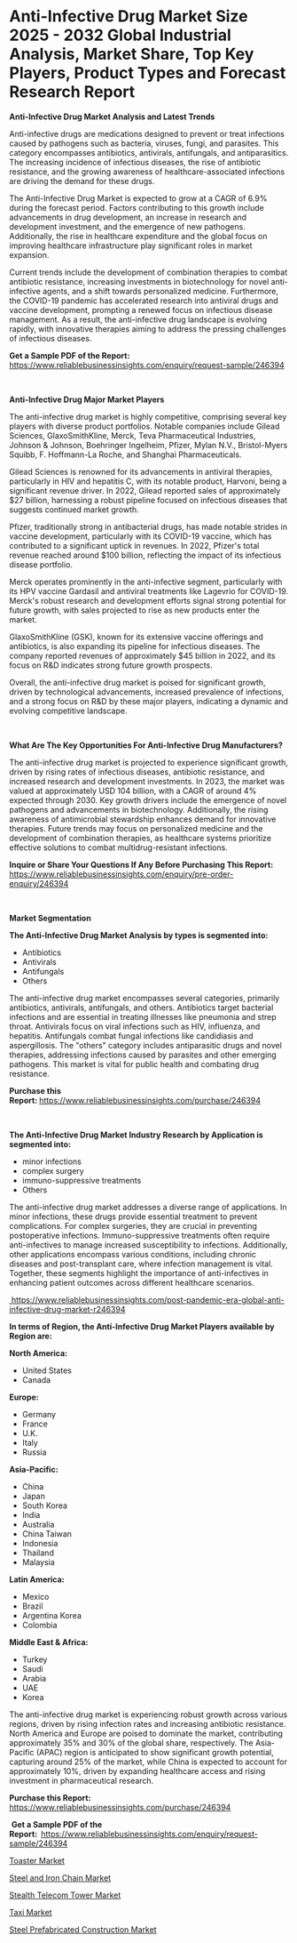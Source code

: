 <p><h1>Anti-Infective Drug Market Size 2025 - 2032 Global Industrial Analysis, Market Share, Top Key Players, Product Types and Forecast Research Report</h1></p><p><strong>Anti-Infective Drug Market Analysis and Latest Trends</strong></p>
<p><p>Anti-infective drugs are medications designed to prevent or treat infections caused by pathogens such as bacteria, viruses, fungi, and parasites. This category encompasses antibiotics, antivirals, antifungals, and antiparasitics. The increasing incidence of infectious diseases, the rise of antibiotic resistance, and the growing awareness of healthcare-associated infections are driving the demand for these drugs.</p><p>The Anti-Infective Drug Market is expected to grow at a CAGR of 6.9% during the forecast period. Factors contributing to this growth include advancements in drug development, an increase in research and development investment, and the emergence of new pathogens. Additionally, the rise in healthcare expenditure and the global focus on improving healthcare infrastructure play significant roles in market expansion.</p><p>Current trends include the development of combination therapies to combat antibiotic resistance, increasing investments in biotechnology for novel anti-infective agents, and a shift towards personalized medicine. Furthermore, the COVID-19 pandemic has accelerated research into antiviral drugs and vaccine development, prompting a renewed focus on infectious disease management. As a result, the anti-infective drug landscape is evolving rapidly, with innovative therapies aiming to address the pressing challenges of infectious diseases.</p></p>
<p><strong>Get a Sample PDF of the Report:&nbsp;</strong> <a href="https://www.reliablebusinessinsights.com/enquiry/request-sample/246394?utm_campaign=101&utm_medium=2&utm_source=Github&utm_content=ia&utm_term=30032025&utm_id=anti-infective-drug">https://www.reliablebusinessinsights.com/enquiry/request-sample/246394</a></p>
<p>&nbsp;</p>
<p><strong>Anti-Infective Drug Major Market Players</strong></p>
<p><p>The anti-infective drug market is highly competitive, comprising several key players with diverse product portfolios. Notable companies include Gilead Sciences, GlaxoSmithKline, Merck, Teva Pharmaceutical Industries, Johnson & Johnson, Boehringer Ingelheim, Pfizer, Mylan N.V., Bristol-Myers Squibb, F. Hoffmann-La Roche, and Shanghai Pharmaceuticals.</p><p>Gilead Sciences is renowned for its advancements in antiviral therapies, particularly in HIV and hepatitis C, with its notable product, Harvoni, being a significant revenue driver. In 2022, Gilead reported sales of approximately $27 billion, harnessing a robust pipeline focused on infectious diseases that suggests continued market growth.</p><p>Pfizer, traditionally strong in antibacterial drugs, has made notable strides in vaccine development, particularly with its COVID-19 vaccine, which has contributed to a significant uptick in revenues. In 2022, Pfizer's total revenue reached around $100 billion, reflecting the impact of its infectious disease portfolio.</p><p>Merck operates prominently in the anti-infective segment, particularly with its HPV vaccine Gardasil and antiviral treatments like Lagevrio for COVID-19. Merck's robust research and development efforts signal strong potential for future growth, with sales projected to rise as new products enter the market.</p><p>GlaxoSmithKline (GSK), known for its extensive vaccine offerings and antibiotics, is also expanding its pipeline for infectious diseases. The company reported revenues of approximately $45 billion in 2022, and its focus on R&D indicates strong future growth prospects.</p><p>Overall, the anti-infective drug market is poised for significant growth, driven by technological advancements, increased prevalence of infections, and a strong focus on R&D by these major players, indicating a dynamic and evolving competitive landscape.</p></p>
<p>&nbsp;</p>
<p><strong>What Are The Key Opportunities For Anti-Infective Drug Manufacturers?</strong></p>
<p><p>The anti-infective drug market is projected to experience significant growth, driven by rising rates of infectious diseases, antibiotic resistance, and increased research and development investments. In 2023, the market was valued at approximately USD 104 billion, with a CAGR of around 4% expected through 2030. Key growth drivers include the emergence of novel pathogens and advancements in biotechnology. Additionally, the rising awareness of antimicrobial stewardship enhances demand for innovative therapies. Future trends may focus on personalized medicine and the development of combination therapies, as healthcare systems prioritize effective solutions to combat multidrug-resistant infections.</p></p>
<p><strong>Inquire or Share Your Questions If Any Before Purchasing This Report:</strong> <a href="https://www.reliablebusinessinsights.com/enquiry/pre-order-enquiry/246394?utm_campaign=101&utm_medium=2&utm_source=Github&utm_content=ia&utm_term=30032025&utm_id=anti-infective-drug">https://www.reliablebusinessinsights.com/enquiry/pre-order-enquiry/246394</a></p>
<p>&nbsp;</p>
<p><strong>Market Segmentation</strong></p>
<p><strong>The Anti-Infective Drug Market Analysis by types is segmented into:</strong></p>
<p><ul><li>Antibiotics</li><li>Antivirals</li><li>Antifungals</li><li>Others</li></ul></p>
<p><p>The anti-infective drug market encompasses several categories, primarily antibiotics, antivirals, antifungals, and others. Antibiotics target bacterial infections and are essential in treating illnesses like pneumonia and strep throat. Antivirals focus on viral infections such as HIV, influenza, and hepatitis. Antifungals combat fungal infections like candidiasis and aspergillosis. The "others" category includes antiparasitic drugs and novel therapies, addressing infections caused by parasites and other emerging pathogens. This market is vital for public health and combating drug resistance.</p></p>
<p><strong>Purchase this Report:&nbsp;</strong><a href="https://www.reliablebusinessinsights.com/purchase/246394?utm_campaign=101&utm_medium=2&utm_source=Github&utm_content=ia&utm_term=30032025&utm_id=anti-infective-drug">https://www.reliablebusinessinsights.com/purchase/246394</a></p>
<p>&nbsp;</p>
<p><strong>The Anti-Infective Drug Market Industry Research by Application is segmented into:</strong></p>
<p><ul><li>minor infections</li><li>complex surgery</li><li>immuno-suppressive treatments</li><li>Others</li></ul></p>
<p><p>The anti-infective drug market addresses a diverse range of applications. In minor infections, these drugs provide essential treatment to prevent complications. For complex surgeries, they are crucial in preventing postoperative infections. Immuno-suppressive treatments often require anti-infectives to manage increased susceptibility to infections. Additionally, other applications encompass various conditions, including chronic diseases and post-transplant care, where infection management is vital. Together, these segments highlight the importance of anti-infectives in enhancing patient outcomes across different healthcare scenarios.</p></p>
<p><a href="https://www.reliablebusinessinsights.com/post-pandemic-era-global-anti-infective-drug-market-r246394?utm_campaign=101&utm_medium=2&utm_source=Github&utm_content=ia&utm_term=30032025&utm_id=anti-infective-drug">&nbsp;https://www.reliablebusinessinsights.com/post-pandemic-era-global-anti-infective-drug-market-r246394</a></p>
<p><strong>In terms of Region, the Anti-Infective Drug Market Players available by Region are:</strong></p>
<p>
    <p> <strong> North America: </strong>
        <ul>
            <li>United States</li>
            <li>Canada</li>
        </ul>
        </p> 
    <p> <strong> Europe: </strong>
        <ul>
            <li>Germany</li>
            <li>France</li>
            <li>U.K.</li>
            <li>Italy</li>
            <li>Russia</li>
        </ul>
        </p> 
    <p> <strong> Asia-Pacific: </strong>
        <ul>
            <li>China</li>
            <li>Japan</li>
            <li>South Korea</li>
            <li>India</li>
            <li>Australia</li>
            <li>China Taiwan</li>
            <li>Indonesia</li>
            <li>Thailand</li>
            <li>Malaysia</li>
        </ul>
        </p> 
    <p> <strong> Latin America: </strong>
        <ul>
            <li>Mexico</li>
            <li>Brazil</li>
            <li>Argentina Korea</li>
            <li>Colombia</li>
        </ul>
        </p> 
    <p> <strong> Middle East & Africa: </strong>
        <ul>
            <li>Turkey</li>
            <li>Saudi</li>
            <li>Arabia</li>
            <li>UAE</li>
            <li>Korea</li>
        </ul>
    </p>
    </p>
<p><p>The anti-infective drug market is experiencing robust growth across various regions, driven by rising infection rates and increasing antibiotic resistance. North America and Europe are poised to dominate the market, contributing approximately 35% and 30% of the global share, respectively. The Asia-Pacific (APAC) region is anticipated to show significant growth potential, capturing around 25% of the market, while China is expected to account for approximately 10%, driven by expanding healthcare access and rising investment in pharmaceutical research.</p></p>
<p><strong>Purchase this Report: </strong><a href="https://www.reliablebusinessinsights.com/purchase/246394?utm_campaign=101&utm_medium=2&utm_source=Github&utm_content=ia&utm_term=30032025&utm_id=anti-infective-drug">https://www.reliablebusinessinsights.com/purchase/246394</a></p>
<p>&nbsp;<strong>Get a Sample PDF of the Report:&nbsp;&nbsp;</strong><a href="https://www.reliablebusinessinsights.com/enquiry/request-sample/246394?utm_campaign=101&utm_medium=2&utm_source=Github&utm_content=ia&utm_term=30032025&utm_id=anti-infective-drug">https://www.reliablebusinessinsights.com/enquiry/request-sample/246394</a></p>
<p><strong></strong></p>
<p><p><a href="https://github.com/gambokaiohjr/Market-Research-Report-List-1/blob/main/toaster-market.md?utm_campaign=101&utm_medium=2&utm_source=Github&utm_content=ia&utm_term=30032025&utm_id=anti-infective-drug">Toaster Market</a></p><p><a href="https://github.com/saimntamiki/Market-Research-Report-List-1/blob/main/steel-and-iron-chain-market.md?utm_campaign=101&utm_medium=2&utm_source=Github&utm_content=ia&utm_term=30032025&utm_id=anti-infective-drug">Steel and Iron Chain Market</a></p><p><a href="https://github.com/messonmengen75/Market-Research-Report-List-1/blob/main/stealth-telecom-tower-market.md?utm_campaign=101&utm_medium=2&utm_source=Github&utm_content=ia&utm_term=30032025&utm_id=anti-infective-drug">Stealth Telecom Tower Market</a></p><p><a href="https://github.com/skoppmerlib9/Market-Research-Report-List-1/blob/main/taxi-market.md?utm_campaign=101&utm_medium=2&utm_source=Github&utm_content=ia&utm_term=30032025&utm_id=anti-infective-drug">Taxi Market</a></p><p><a href="https://github.com/bocksovers0r/Market-Research-Report-List-1/blob/main/steel-prefabricated-construction-market.md?utm_campaign=101&utm_medium=2&utm_source=Github&utm_content=ia&utm_term=30032025&utm_id=anti-infective-drug">Steel Prefabricated Construction Market</a></p></p>